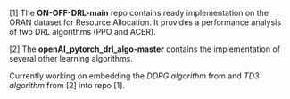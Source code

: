 [1] The **ON-OFF-DRL-main** repo contains ready implementation on the ORAN dataset for Resource Allocation. It provides a performance analysis of two DRL algorithms (PPO and ACER).

[2] The **openAI_pytorch_drl_algo-master** contains the implementation of several other learning algorithms.

Currently working on embedding the _DDPG algorithm_ from and _TD3 algorithm_ from [2] into repo [1].
 
